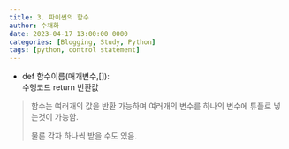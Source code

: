 ```yaml
---
title: 3. 파이썬의 함수
author: 수채화
date: 2023-04-17 13:00:00 0000
categories: [Blogging, Study, Python]
tags: [python, control statement]
---
```


- def 함수이름(매개변수,[]):<br>
    수행코드
    return 반환값

> 함수는 여러개의 값을 반환 가능하며 여러개의 변수를 하나의 변수에 튜플로 넣는것이 가능함. 
> 
> 물론 각자 하나씩 받을 수도 있음.
